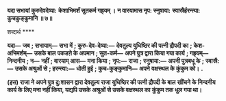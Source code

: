 **यदा सभायां कुरुदेवदेव्या:** **केशाभिमर्शं सुतकर्म गह्र्यम् ।** **न वारयामास नृप: स्नुषाया:** **स्वास्रैर्हरन्त्या: कुचकुङ्कुमानि ॥ ७॥** 

शब्दार्थ **** 

**यदा—** **जब** **; सभायाम्—** **सभा में** **; कुरु-देव-देव्या:—** **देवतुल्य युधिष्ठिर की पत्नी द्रौपदी का** **; केश-अभिमर्शम्—** **उसके बाल** **पकडऩे के अपमान** **; सुत-कर्म—** **अपने पुत्र द्वारा किया गया कार्य** **; गह्र्यम्—** **निन्दनीय** **; न—** **नहीं** **; वारयाम् आस—** **मना किया** **;** **नृप:—** **राजा** **; स्नुषाया:—** **अपनी पुत्रबधू के** **; स्वास्रै:—** **उसके अश्रुओं से** **; हरन्त्या:—** **धोती हुई** **; कुच-कुङ्कुमानि—** **अपने** **वक्षस्थल के कुंकुम को।** **.** 

**(इस) राजा ने अपने पुत्र दु:शासन द्वारा देवतुल्य राजा युधिष्ठिर की पत्नी द्रौपदी के बाल** **खींचने के निन्दनीय कार्य के लिए मना नहीं किया, यद्यपि उसके अश्रुओं से उसके वक्षस्थल का** **कुंकुम तक धुल गया था।** 
